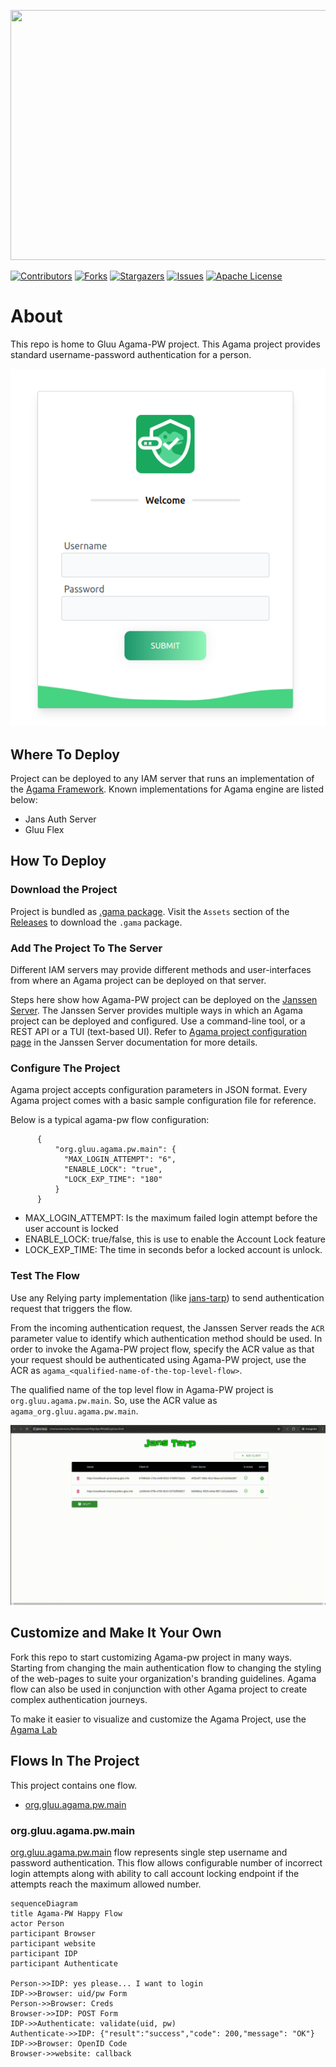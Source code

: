 <p align="left">
  <img width="600" height="400" src="https://github.com/GluuFederation/agama-pw/assets/43112579/639a8ca4-7549-4167-a5eb-5fe19fad3ff5">
</p>

[![Contributors][contributors-shield]](contributors-url)
[![Forks][forks-shield]](forks-url)
[![Stargazers][stars-shield]](stars-url)
[![Issues][issues-shield]](issues-url)
[![Apache License][license-shield]](license-url)




# About

This repo is home to Gluu Agama-PW project. This Agama project provides 
standard username-password authentication for a person.

![image](./pw-login-page.png)

## Where To Deploy

Project can be deployed to any IAM server that runs an implementation of 
the [Agama Framework](https://docs.jans.io/head/agama/introduction/).
Known implementations for Agama engine are listed below:

* Jans Auth Server
* Gluu Flex

## How To Deploy

### Download the Project

Project is bundled as [.gama package](https://docs.jans.io/head/agama/gama-format/). Visit the `Assets` section of the [Releases](https://github.com/GluuFederation/agama-pw/releases) to download the `.gama` package.

### Add The Project To The Server

Different IAM servers may provide different methods and 
user-interfaces from where an Agama project can be deployed on that server. 

Steps here show how Agama-PW project can be deployed on the [Janssen Server](https://jans.io). The Janssen Server provides multiple ways in which an Agama project can be deployed and configured. Use a command-line tool, or a REST API or a TUI (text-based UI). Refer to [Agama project configuration page](https://docs.jans.io/head/admin/config-guide/auth-server-config/agama-project-configuration/) in the Janssen Server documentation for more details.

### Configure The Project

Agama project accepts configuration parameters in JSON format. Every Agama 
project comes with a basic sample configuration file for reference.

Below is a typical agama-pw flow configuration:
  ```
        {
            "org.gluu.agama.pw.main": {
              "MAX_LOGIN_ATTEMPT": "6",
              "ENABLE_LOCK": "true",
              "LOCK_EXP_TIME": "180"
            }
        }
  ```
- MAX_LOGIN_ATTEMPT: Is the maximum failed login attempt before the user account is locked
- ENABLE_LOCK: true/false, this is use to enable the Account Lock feature
- LOCK_EXP_TIME: The time in seconds befor a locked account is unlock.

### Test The Flow

Use any Relying party implementation (like [jans-tarp](https://github.com/JanssenProject/jans/tree/main/demos/jans-tarp)) to send authentication request that triggers the flow.

From the incoming authentication request, the Janssen Server reads the `ACR` parameter value to identify which authentication method should be used. In order to invoke the Agama-PW project flow, specify the ACR value as that your request should be authenticated using Agama-PW project, use the ACR as `agama_<qualified-name-of-the-top-level-flow>`.  

The qualified name of the top level flow in Agama-PW project is `org.gluu.agama.pw.main`. So, use the ACR value as `agama_org.gluu.agama.pw.main`.

![gif](./openlogin.gif)

## Customize and Make It Your Own

Fork this repo to start customizing Agama-pw project in many ways. Starting from changing the main authentication flow to changing the styling of the web-pages to suite your organization's branding guidelines. Agama flow can also be used in conjunction with other Agama project to create complex authentication journeys. 

To make it easier to visualize and customize the Agama Project, use the [Agama Lab](https://cloud.gluu.org/agama-lab/login)

## Flows In The Project

This project contains one flow. 

- [org.gluu.agama.pw.main](#orggluuagamapwmain)

### org.gluu.agama.pw.main

[org.gluu.agama.pw.main](./code/org.gluu.agama.pw.main.flow) flow represents 
single step username and password authentication. This flow allows configurable
number of incorrect login attempts along with ability to call account locking 
endpoint if the attempts reach the maximum allowed number.

```mermaid
sequenceDiagram
title Agama-PW Happy Flow
actor Person
participant Browser
participant website
participant IDP
participant Authenticate
 
Person->>IDP: yes please... I want to login
IDP->>Browser: uid/pw Form
Person->>Browser: Creds
Browser->>IDP: POST Form
IDP->>Authenticate: validate(uid, pw)
Authenticate->>IDP: {"result":"success","code": 200,"message": "OK"}
IDP->>Browser: OpenID Code
Browser->>website: callback
 ```

<!-- This are stats url reference for this repository -->
[contributors-shield]: https://img.shields.io/github/contributors/GluuFederation/agama-pw.svg?style=for-the-badge
[contributors-url]: https://github.com/GluuFederation/agama-pw/graphs/contributors
[forks-shield]: https://img.shields.io/github/forks/GluuFederation/agama-pw.svg?style=for-the-badge
[forks-url]: https://github.com/GluuFederation/agama-pw/network/members
[stars-shield]: https://img.shields.io/github/stars/GluuFederation/agama-pw?style=for-the-badge
[stars-url]: https://github.com/GluuFederation/agama-pw/stargazers
[issues-shield]: https://img.shields.io/github/issues/GluuFederation/agama-pw.svg?style=for-the-badge
[issues-url]: https://github.com/GluuFederation/agama-pw/issues
[license-shield]: https://img.shields.io/github/license/GluuFederation/agama-pw.svg?style=for-the-badge
[license-url]: https://github.com/GluuFederation/agama-pw/blob/main/LICENSE
